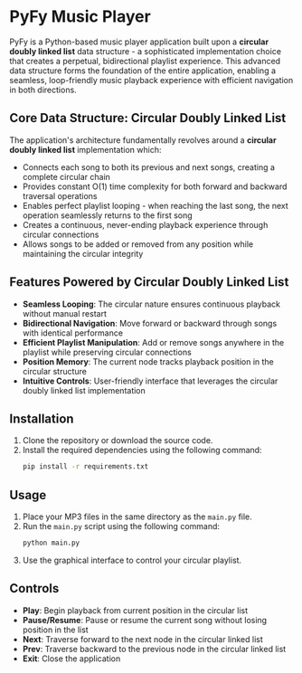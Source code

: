 
# PyFy Music Player

PyFy is a Python-based music player application built upon a **circular doubly linked list** data structure - a sophisticated implementation choice that creates a perpetual, bidirectional playlist experience. This advanced data structure forms the foundation of the entire application, enabling a seamless, loop-friendly music playback experience with efficient navigation in both directions.

## Core Data Structure: Circular Doubly Linked List

The application's architecture fundamentally revolves around a **circular doubly linked list** implementation which:
- Connects each song to both its previous and next songs, creating a complete circular chain
- Provides constant O(1) time complexity for both forward and backward traversal operations
- Enables perfect playlist looping - when reaching the last song, the next operation seamlessly returns to the first song
- Creates a continuous, never-ending playback experience through circular connections
- Allows songs to be added or removed from any position while maintaining the circular integrity

## Features Powered by Circular Doubly Linked List

- **Seamless Looping**: The circular nature ensures continuous playback without manual restart
- **Bidirectional Navigation**: Move forward or backward through songs with identical performance
- **Efficient Playlist Manipulation**: Add or remove songs anywhere in the playlist while preserving circular connections
- **Position Memory**: The current node tracks playback position in the circular structure
- **Intuitive Controls**: User-friendly interface that leverages the circular doubly linked list implementation

## Installation

1. Clone the repository or download the source code.
2. Install the required dependencies using the following command:
    ```sh
    pip install -r requirements.txt
    ```

## Usage

1. Place your MP3 files in the same directory as the `main.py` file.
2. Run the `main.py` script using the following command:
    ```sh
    python main.py
    ```
3. Use the graphical interface to control your circular playlist.

## Controls

- **Play**: Begin playback from current position in the circular list
- **Pause/Resume**: Pause or resume the current song without losing position in the list
- **Next**: Traverse forward to the next node in the circular linked list
- **Prev**: Traverse backward to the previous node in the circular linked list
- **Exit**: Close the application

